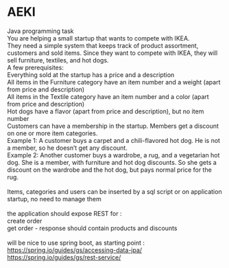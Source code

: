 # AEKI

Java programming task <br />
You are helping a small startup that wants to compete with IKEA.<br />
They need a simple system that keeps track of product assortment, customers and sold items. Since they want to compete with IKEA, they will sell furniture, textiles, and hot dogs.<br />
A few prerequisites:<br />
Everything sold at the startup has a price and a description<br />
All items in the Furniture category have an item number and a weight (apart from price and description)<br />
All items in the Textile category have an item number and a color (apart from price and description)<br />
Hot dogs have a flavor (apart from price and description), but no item number<br />
Customers can have a membership in the startup. Members get a discount on one or more item categories.<br />
Example 1: A customer buys a carpet and a chili-flavored hot dog. He is not a member, so he doesn’t get any discount.<br />
Example 2: Another customer buys a wardrobe, a rug, and a vegetarian hot dog. She is a member, with furniture and hot dog discounts. So she gets a discount on the wardrobe and the hot dog, but pays normal price for the rug. <br />
<br />
Items, categories and users can be inserted by a sql script or on application startup, no need to manage them<br />
<br />
the application should expose REST for :<br />
create order<br />
get order - response should contain products  and discounts<br />
<br />
will be nice to use spring boot, as starting point : <br />
https://spring.io/guides/gs/accessing-data-jpa/<br />
https://spring.io/guides/gs/rest-service/<br />



